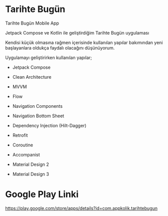 # Tarihte Bugün
Tarihte Bugün Mobile App

Jetpack Compose ve Kotlin ile geliştirdiğim Tarihte Bugün uygulaması


Kendisi küçük olmasına rağmen içerisinde kullanılan yapılar bakımından yeni  başlayanlara oldukça faydalı olacağını düşünüyorum. 


Uygulamayı geliştirirken kullanılan yapılar;

- Jetpack Compose

- Clean Architecture

- MVVM

- Flow

- Navigation Components

- Navigation Bottom Sheet

- Dependency Injection (Hilt-Dagger)

- Retrofit

- Coroutine

- Accompanist

- Material Design 2

- Material Design 3


# Google Play Linki

https://play.google.com/store/apps/details?id=com.appkolik.tarihtebugun

